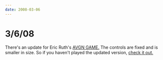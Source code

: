 ```yaml
---
date: 2008-03-06
---
```

# 3/6/08

There's an update for Eric Ruth's [AVGN GAME.](https://web.archive.org/web/20091112061649/http://cinemassacre.com/AVGN/other/AVGN_GAME_UPDATE.zip) The controls are fixed and is smaller in size. So if you haven't played the updated version, [check it out.](https://web.archive.org/web/20091112061649/http://cinemassacre.com/AVGN/other/AVGN_GAME_UPDATE.zip)